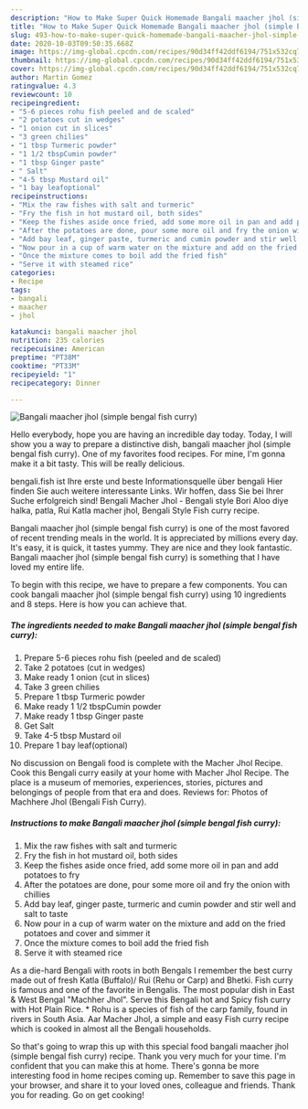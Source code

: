 ```yaml
---
description: "How to Make Super Quick Homemade Bangali maacher jhol (simple bengal fish curry)"
title: "How to Make Super Quick Homemade Bangali maacher jhol (simple bengal fish curry)"
slug: 493-how-to-make-super-quick-homemade-bangali-maacher-jhol-simple-bengal-fish-curry
date: 2020-10-03T09:50:35.668Z
image: https://img-global.cpcdn.com/recipes/90d34ff42ddf6194/751x532cq70/bangali-maacher-jhol-simple-bengal-fish-curry-recipe-main-photo.jpg
thumbnail: https://img-global.cpcdn.com/recipes/90d34ff42ddf6194/751x532cq70/bangali-maacher-jhol-simple-bengal-fish-curry-recipe-main-photo.jpg
cover: https://img-global.cpcdn.com/recipes/90d34ff42ddf6194/751x532cq70/bangali-maacher-jhol-simple-bengal-fish-curry-recipe-main-photo.jpg
author: Martin Gomez
ratingvalue: 4.3
reviewcount: 10
recipeingredient:
- "5-6 pieces rohu fish peeled and de scaled"
- "2 potatoes cut in wedges"
- "1 onion cut in slices"
- "3 green chilies"
- "1 tbsp Turmeric powder"
- "1 1/2 tbspCumin powder"
- "1 tbsp Ginger paste"
- " Salt"
- "4-5 tbsp Mustard oil"
- "1 bay leafoptional"
recipeinstructions:
- "Mix the raw fishes with salt and turmeric"
- "Fry the fish in hot mustard oil, both sides"
- "Keep the fishes aside once fried, add some more oil in pan and add potatoes to fry"
- "After the potatoes are done, pour some more oil and fry the onion with chillies"
- "Add bay leaf, ginger paste, turmeric and cumin powder and stir well and salt to taste"
- "Now pour in a cup of warm water on the mixture and add on the fried potatoes and cover and simmer it"
- "Once the mixture comes to boil add the fried fish"
- "Serve it with steamed rice"
categories:
- Recipe
tags:
- bangali
- maacher
- jhol

katakunci: bangali maacher jhol 
nutrition: 235 calories
recipecuisine: American
preptime: "PT38M"
cooktime: "PT33M"
recipeyield: "1"
recipecategory: Dinner

---
```



![Bangali maacher jhol (simple bengal fish curry)](https://img-global.cpcdn.com/recipes/90d34ff42ddf6194/751x532cq70/bangali-maacher-jhol-simple-bengal-fish-curry-recipe-main-photo.jpg)

Hello everybody, hope you are having an incredible day today. Today, I will show you a way to prepare a distinctive dish, bangali maacher jhol (simple bengal fish curry). One of my favorites food recipes. For mine, I'm gonna make it a bit tasty. This will be really delicious.

bengali.fish ist Ihre erste und beste Informationsquelle über bengali Hier finden Sie auch weitere interessante Links. Wir hoffen, dass Sie bei Ihrer Suche erfolgreich sind! Bengali Macher Jhol - Bengali style Bori Aloo diye halka, patla, Rui Katla macher jhol, Bengali Style Fish curry recipe.

Bangali maacher jhol (simple bengal fish curry) is one of the most favored of recent trending meals in the world. It is appreciated by millions every day. It's easy, it is quick, it tastes yummy. They are nice and they look fantastic. Bangali maacher jhol (simple bengal fish curry) is something that I have loved my entire life.


To begin with this recipe, we have to prepare a few components. You can cook bangali maacher jhol (simple bengal fish curry) using 10 ingredients and 8 steps. Here is how you can achieve that.

<!--inarticleads1-->

##### The ingredients needed to make Bangali maacher jhol (simple bengal fish curry):

1. Prepare 5-6 pieces rohu fish (peeled and de scaled)
1. Take 2 potatoes (cut in wedges)
1. Make ready 1 onion (cut in slices)
1. Take 3 green chilies
1. Prepare 1 tbsp Turmeric powder
1. Make ready 1 1/2 tbspCumin powder
1. Make ready 1 tbsp Ginger paste
1. Get  Salt
1. Take 4-5 tbsp Mustard oil
1. Prepare 1 bay leaf(optional)


No discussion on Bengali food is complete with the Macher Jhol Recipe. Cook this Bengali curry easily at your home with Macher Jhol Recipe. The place is a museum of memories, experiences, stories, pictures and belongings of people from that era and does. Reviews for: Photos of Machhere Jhol (Bengali Fish Curry). 

<!--inarticleads2-->

##### Instructions to make Bangali maacher jhol (simple bengal fish curry):

1. Mix the raw fishes with salt and turmeric
1. Fry the fish in hot mustard oil, both sides
1. Keep the fishes aside once fried, add some more oil in pan and add potatoes to fry
1. After the potatoes are done, pour some more oil and fry the onion with chillies
1. Add bay leaf, ginger paste, turmeric and cumin powder and stir well and salt to taste
1. Now pour in a cup of warm water on the mixture and add on the fried potatoes and cover and simmer it
1. Once the mixture comes to boil add the fried fish
1. Serve it with steamed rice


As a die-hard Bengali with roots in both Bengals I remember the best curry made out of fresh Katla (Buffalo)/ Rui (Rehu or Carp) and Bhetki. Fish curry is famous and one of the favorite in Bengalis. The most popular dish in East &amp; West Bengal &#34;Machher Jhol&#34;. Serve this Bengali hot and Spicy fish curry with Hot Plain Rice. * Rohu is a species of fish of the carp family, found in rivers in South Asia. Aar Macher Jhol, a simple and easy Fish curry recipe which is cooked in almost all the Bengali households. 

So that's going to wrap this up with this special food bangali maacher jhol (simple bengal fish curry) recipe. Thank you very much for your time. I'm confident that you can make this at home. There's gonna be more interesting food in home recipes coming up. Remember to save this page in your browser, and share it to your loved ones, colleague and friends. Thank you for reading. Go on get cooking!
